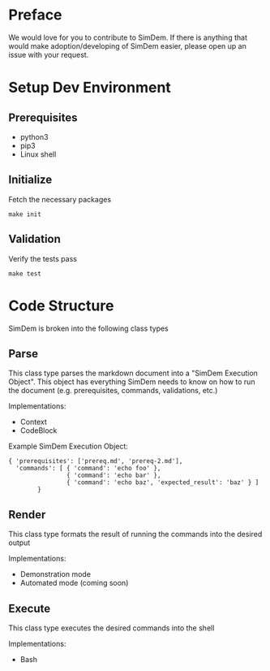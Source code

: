 # Preface

We would love for you to contribute to SimDem.  If there is anything that would make adoption/developing of SimDem easier, please open up an issue with your request.

# Setup Dev Environment

## Prerequisites

* python3
* pip3
* Linux shell

## Initialize

Fetch the necessary packages

```
make init
```

## Validation

Verify the tests pass

```
make test
```

# Code Structure

SimDem is broken into the following class types

## Parse

This class type parses the markdown document into a "SimDem Execution Object".  This object has everything SimDem needs to know on how to run the document (e.g. prerequisites, commands, validations, etc.)

Implementations:
* Context 
* CodeBlock

Example SimDem Execution Object:
```
{ 'prerequisites': ['prereq.md', 'prereq-2.md'],
  'commands': [ { 'command': 'echo foo' },
                { 'command': 'echo bar' },
                { 'command': 'echo baz', 'expected_result': 'baz' } ]
        }
```

## Render

This class type formats the result of running the commands into the desired output

Implementations:
* Demonstration mode
* Automated mode (coming soon)

## Execute

This class type executes the desired commands into the shell

Implementations:
* Bash